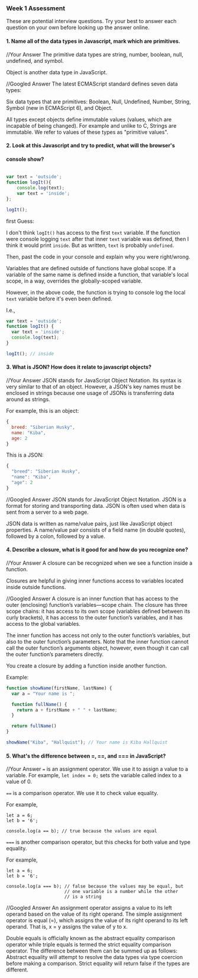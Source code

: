 ### Week 1 Assessment

These are potential interview questions. Try your best to answer each question
on your own before looking up the answer online.

#### 1. Name all of the data types in Javascript, mark which are primitives.

  //Your Answer
  The primitive data types are string, number, boolean, null, undefined,
  and symbol.

  Object is another data type in JavaScript.


  //Googled Answer
  The latest ECMAScript standard defines seven data types:

  Six data types that are primitives:
  Boolean,
  Null,
  Undefined,
  Number,
  String,
  Symbol (new in ECMAScript 6),
  and Object.

  All types except objects define immutable values (values, which are incapable
  of being changed). For example and unlike to C, Strings are immutable. We
  refer to values of these types as "primitive values".


#### 2. Look at this Javascript and try to predict, what will the browser's
####    console show?

``` javascript

var text = 'outside';
function logIt(){
    console.log(text);
    var text = 'inside';
};

logIt();

```

first Guess:

I don't think `logIt()` has access to the first `text` variable. If the
function were console logging `text` after that inner `text` variable was
defined, then I think it would print `inside`. But as written, `text` is
probably `undefined`.

Then, past the code in your console and explain why you were right/wrong.

Variables that are defined outside of functions have global scope. If a
variable of the same name is defined inside a function, that variable's
local scope, in a way, overrides the globally-scoped variable.

However, in the above code, the function is trying to console log the
local `text` variable before it's even been defined.

I.e.,

``` javascript
var text = 'outside';
function logIt() {
  var text = 'inside';
  console.log(text);
}

logIt(); // inside
```


#### 3. What is JSON? How does it relate to javascript objects?

  //Your Answer
  JSON stands for JavaScript Object Notation. Its syntax is very similar
  to that of an object. However, a JSON's key names must be enclosed in strings
  because one usage of JSONs is transferring data around as strings.

  For example, this is an object:
  ``` javaScript
  {
    breed: "Siberian Husky",
    name: "Kiba",
    age: 2
  }
  ```

  This is a JSON:
  ``` javascript
  {
    "breed": "Siberian Husky",
    "name": "Kiba",
    "age": 2
  }
  ```

  //Googled Answer
  JSON stands for JavaScript Object Notation. JSON is a format for storing and
  transporting data. JSON is often used when data is sent from a server to a
  web page.

  JSON data is written as name/value pairs, just like JavaScript object
  properties. A name/value pair consists of a field name (in double quotes),
  followed by a colon, followed by a value.


#### 4. Describe a closure, what is it good for and how do you recognize one?

  //Your Answer
  A closure can be recognized when we see a function inside a function.

  Closures are helpful in giving inner functions access to variables located
  inside outside functions.

  //Googled Answer
  A closure is an inner function that has access to the outer (enclosing)
  function’s variables—scope chain. The closure has three scope chains: it has
  access to its own scope (variables defined between its curly brackets), it
  has access to the outer function’s variables, and it has access to the global
  variables.

  The inner function has access not only to the outer function’s variables, but
  also to the outer function’s parameters. Note that the inner function cannot
  call the outer function’s arguments object, however, even though it can call
  the outer function’s parameters directly.

  You create a closure by adding a function inside another function.

  Example:
  ``` javascript
  function showName(firstName, lastName) {
    var a = "Your name is ";

    function fullName() {
      return a + firstName + " " + lastName;
    }

    return fullName()
  }

  showName("Kiba", "Hallquist"); // Your name is Kiba Hallquist
  ```


#### 5. What's the difference between =, ==, and === in JavaScript?

  //Your Answer
  `=` is an assignment operator. We use it to assign a value to a variable.
  For example, `let index = 0;` sets the variable called index to a value
  of 0.

  `==` is a comparison operator. We use it to check value equality.

  For example,
  ```
  let a = 6;
  let b = '6';

  console.log(a == b); // true because the values are equal
  ```

  `===` is another comparison operator, but this checks for both
  value and type equality.

  For example,
  ```
  let a = 6;
  let b = '6';

  console.log(a === b); // false because the values may be equal, but
                        // one variable is a number while the other
                        // is a string
  ```

  //Googled Answer
  An assignment operator assigns a value to its left operand based on the value
  of its right operand. The simple assignment operator is equal (=), which
  assigns the value of its right operand to its left operand. That is, x = y
  assigns the value of y to x.

  Double equals is officially known as the abstract equality comparison
  operator while triple equals is termed the strict equality comparison
  operator. The difference between them can be summed up as follows: Abstract
  equality will attempt to resolve the data types via type coercion before
  making a comparison. Strict equality will return false if the types are
  different.
